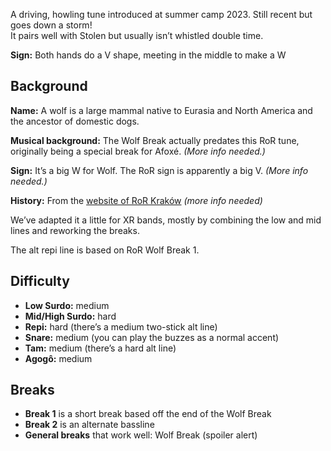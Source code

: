 A driving, howling tune introduced at summer camp 2023. Still recent but goes down a storm!  
It pairs well with Stolen but usually isn’t whistled double time.

**Sign:** Both hands do a V shape, meeting in the middle to make a W


## Background

**Name:** A wolf is a large mammal native to Eurasia and North America and the ancestor of domestic dogs.

**Musical background:** The Wolf Break actually predates this RoR tune, originally being a special break for Afoxé. *(More info needed.)*

**Sign:** It’s a big W for Wolf. The RoR sign is apparently a big V. *(More info needed.)*

**History:** From the [website of RoR Kraków](https://sambaka.wordpress.com/rytmy/) *(more info needed)*

We’ve adapted it a little for XR bands, mostly by combining the low and mid lines and reworking the breaks.

The alt repi line is based on RoR Wolf Break 1.

## Difficulty

* **Low Surdo:** medium
* **Mid/High Surdo:** hard
* **Repi:** hard (there’s a medium two-stick alt line)
* **Snare:** medium (you can play the buzzes as a normal accent)
* **Tam:** medium (there’s a hard alt line)
* **Agogô:** medium

## Breaks

* **Break 1** is a short break based off the end of the Wolf Break
* **Break 2** is an alternate bassline
* **General breaks** that work well: Wolf Break (spoiler alert)

